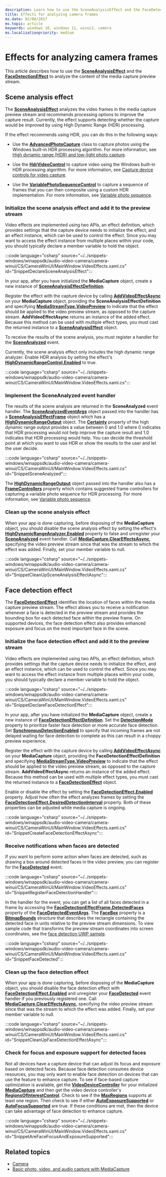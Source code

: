 ```yaml
---
description: Learn how to use the SceneAnalysisEffect and the FaceDetectionEffect to analyze the content of the media capture preview stream in a WinUI 3 app.
title: Effects for analyzing camera frames
ms.date: 02/08/2017
ms.topic: article
keywords: windows 10, windows 11, winui3, camera
ms.localizationpriority: medium
---
```

# Effects for analyzing camera frames

This article describes how to use the [**SceneAnalysisEffect**](/uwp/api/Windows.Media.Core.SceneAnalysisEffect) and the [**FaceDetectionEffect**](/uwp/api/Windows.Media.Core.FaceDetectionEffect) to analyze the content of the media capture preview stream.

## Scene analysis effect

The [**SceneAnalysisEffect**](/uwp/api/Windows.Media.Core.SceneAnalysisEffect) analyzes the video frames in the media capture preview stream and recommends processing options to improve the capture result. Currently, the effect supports detecting whether the capture would be improved by using High Dynamic Range (HDR) processing.

If the effect recommends using HDR, you can do this in the following ways:

-   Use the [**AdvancedPhotoCapture**](/uwp/api/Windows.Media.Capture.AdvancedPhotoCapture) class to capture photos using the Windows built-in HDR processing algorithm. For more information, see [High dynamic range (HDR) and low-light photo capture](hdr-low-light-photo-capture.md).

-   Use the [**HdrVideoControl**](/uwp/api/Windows.Media.Devices.HdrVideoControl) to capture video using the Windows built-in HDR processing algorithm. For more information, see [Capture device controls for video capture](capture-device-controls-for-video-capture.md).

-   Use the [**VariablePhotoSequenceControl**](/uwp/api/Windows.Media.Devices.Core.VariablePhotoSequenceController) to capture a sequence of frames that you can then composite using a custom HDR implementation. For more information, see [Variable photo sequence](variable-photo-sequence.md).


### Initialize the scene analysis effect and add it to the preview stream

Video effects are implemented using two APIs, an effect definition, which provides settings that the capture device needs to initialize the effect, and an effect instance, which can be used to control the effect. Since you may want to access the effect instance from multiple places within your code, you should typically declare a member variable to hold the object.

:::code language="csharp" source="~/../snippets-windows/winappsdk/audio-video-camera/camera-winui/CS/CameraWinUI/MainWindow.VideoEffects.xaml.cs" id="SnippetDeclareSceneAnalysisEffect":::

In your app, after you have initialized the **MediaCapture** object, create a new instance of [**SceneAnalysisEffectDefinition**](/uwp/api/Windows.Media.Core.SceneAnalysisEffectDefinition).

Register the effect with the capture device by calling [**AddVideoEffectAsync**](/uwp/api/windows.media.capture.mediacapture.addvideoeffectasync) on your **MediaCapture** object, providing the **SceneAnalysisEffectDefinition** and specifying [**MediaStreamType.VideoPreview**](/uwp/api/Windows.Media.Capture.MediaStreamType) to indicate that the effect should be applied to the video preview stream, as opposed to the capture stream. **AddVideoEffectAsync** returns an instance of the added effect. Because this method can be used with multiple effect types, you must cast the returned instance to a [**SceneAnalysisEffect**](/uwp/api/Windows.Media.Core.SceneAnalysisEffect) object.

To receive the results of the scene analysis, you must register a handler for the [**SceneAnalyzed**](/uwp/api/windows.media.core.sceneanalysiseffect.sceneanalyzed) event.

Currently, the scene analysis effect only includes the high dynamic range analyzer. Enable HDR analysis by setting the effect's [**HighDynamicRangeControl.Enabled**](/uwp/api/windows.media.core.highdynamicrangecontrol.enabled) to true.

:::code language="csharp" source="~/../snippets-windows/winappsdk/audio-video-camera/camera-winui/CS/CameraWinUI/MainWindow.VideoEffects.xaml.cs":::

### Implement the SceneAnalyzed event handler

The results of the scene analysis are returned in the **SceneAnalyzed** event handler. The [**SceneAnalyzedEventArgs**](/uwp/api/Windows.Media.Core.SceneAnalyzedEventArgs) object passed into the handler has a [**SceneAnalysisEffectFrame**](/uwp/api/Windows.Media.Core.SceneAnalysisEffectFrame) object which has a [**HighDynamicRangeOutput**](/uwp/api/Windows.Media.Core.HighDynamicRangeOutput) object. The [**Certainty**](/uwp/api/windows.media.core.highdynamicrangeoutput.certainty) property of the high dynamic range output provides a value between 0 and 1.0 where 0 indicates that HDR processing would not help improve the capture result and 1.0 indicates that HDR processing would help. You can decide the threshold point at which you want to use HDR or show the results to the user and let the user decide.

:::code language="csharp" source="~/../snippets-windows/winappsdk/audio-video-camera/camera-winui/CS/CameraWinUI/MainWindow.VideoEffects.xaml.cs" id="SnippetSceneAnalyzed":::

The [**HighDynamicRangeOutput**](/uwp/api/Windows.Media.Core.HighDynamicRangeOutput) object passed into the handler also has a [**FrameControllers**](/uwp/api/windows.media.core.highdynamicrangeoutput.framecontrollers) property which contains suggested frame controllers for capturing a variable photo sequence for HDR processing. For more information, see [Variable photo sequence](variable-photo-sequence.md).

### Clean up the scene analysis effect

When your app is done capturing, before disposing of the **MediaCapture** object, you should disable the scene analysis effect by setting the effect's [**HighDynamicRangeAnalyzer.Enabled**](/uwp/api/windows.media.core.highdynamicrangecontrol.enabled) property to false and unregister your [**SceneAnalyzed**](/uwp/api/windows.media.core.sceneanalysiseffect.sceneanalyzed) event handler. Call [**MediaCapture.ClearEffectsAsync**](/uwp/api/windows.media.capture.mediacapture.cleareffectsasync), specifying the video preview stream since that was the stream to which the effect was added. Finally, set your member variable to null.

:::code language="csharp" source="~/../snippets-windows/winappsdk/audio-video-camera/camera-winui/CS/CameraWinUI/MainWindow.VideoEffects.xaml.cs" id="SnippetCleanUpSceneAnalysisEffectAsync":::

## Face detection effect

The [**FaceDetectionEffect**](/uwp/api/Windows.Media.Core.FaceDetectionEffect) identifies the location of faces within the media capture preview stream. The effect allows you to receive a notification whenever a face is detected in the preview stream and provides the bounding box for each detected face within the preview frame. On supported devices, the face detection effect also provides enhanced exposure and focus on the most important face in the scene.

### Initialize the face detection effect and add it to the preview stream

Video effects are implemented using two APIs, an effect definition, which provides settings that the capture device needs to initialize the effect, and an effect instance, which can be used to control the effect. Since you may want to access the effect instance from multiple places within your code, you should typically declare a member variable to hold the object.

:::code language="csharp" source="~/../snippets-windows/winappsdk/audio-video-camera/camera-winui/CS/CameraWinUI/MainWindow.VideoEffects.xaml.cs" id="SnippetDeclareFaceDetectionEffect":::

In your app, after you have initialized the **MediaCapture** object, create a new instance of [**FaceDetectionEffectDefinition**](/uwp/api/Windows.Media.Core.FaceDetectionEffectDefinition). Set the [**DetectionMode**](/uwp/api/windows.media.core.facedetectioneffectdefinition.detectionmode) property to prioritize faster face detection or more accurate face detection. Set [**SynchronousDetectionEnabled**](/uwp/api/windows.media.core.facedetectioneffectdefinition.synchronousdetectionenabled) to specify that incoming frames are not delayed waiting for face detection to complete as this can result in a choppy preview experience.

Register the effect with the capture device by calling [**AddVideoEffectAsync**](/uwp/api/windows.media.capture.mediacapture.addvideoeffectasync) on your **MediaCapture** object, providing the **FaceDetectionEffectDefinition** and specifying [**MediaStreamType.VideoPreview**](/uwp/api/Windows.Media.Capture.MediaStreamType) to indicate that the effect should be applied to the video preview stream, as opposed to the capture stream. **AddVideoEffectAsync** returns an instance of the added effect. Because this method can be used with multiple effect types, you must cast the returned instance to a [**FaceDetectionEffect**](/uwp/api/Windows.Media.Core.FaceDetectionEffect) object.

Enable or disable the effect by setting the [**FaceDetectionEffect.Enabled**](/uwp/api/windows.media.core.facedetectioneffect.enabled) property. Adjust how often the effect analyzes frames by setting the [**FaceDetectionEffect.DesiredDetectionInterval**](/uwp/api/windows.media.core.facedetectioneffect.desireddetectioninterval) property. Both of these properties can be adjusted while media capture is ongoing.

:::code language="csharp" source="~/../snippets-windows/winappsdk/audio-video-camera/camera-winui/CS/CameraWinUI/MainWindow.VideoEffects.xaml.cs" id="SnippetCreateFaceDetectionEffectAsync":::

### Receive notifications when faces are detected

If you want to perform some action when faces are detected, such as drawing a box around detected faces in the video preview, you can register for the [**FaceDetected**](/uwp/api/windows.media.core.facedetectioneffect.facedetected) event.

:::code language="csharp" source="~/../snippets-windows/winappsdk/audio-video-camera/camera-winui/CS/CameraWinUI/MainWindow.VideoEffects.xaml.cs" id="SnippetRegisterFaceDetectionHandler":::

In the handler for the event, you can get a list of all faces detected in a frame by accessing the [**FaceDetectionEffectFrame.DetectedFaces**](/uwp/api/windows.media.core.facedetectioneffectframe.detectedfaces) property of the [**FaceDetectedEventArgs**](/uwp/api/Windows.Media.Core.FaceDetectedEventArgs). The [**FaceBox**](/uwp/api/windows.media.faceanalysis.detectedface.facebox) property is a [**BitmapBounds**](/uwp/api/Windows.Graphics.Imaging.BitmapBounds) structure that describes the rectangle containing the detected face in units relative to the preview stream dimensions. To view sample code that transforms the preview stream coordinates into screen coordinates, see the [face detection UWP sample](https://github.com/Microsoft/Windows-universal-samples/tree/master/Samples/CameraFaceDetection).

:::code language="csharp" source="~/../snippets-windows/winappsdk/audio-video-camera/camera-winui/CS/CameraWinUI/MainWindow.VideoEffects.xaml.cs" id="SnippetFaceDetected":::

### Clean up the face detection effect

When your app is done capturing, before disposing of the **MediaCapture** object, you should disable the face detection effect with [**FaceDetectionEffect.Enabled**](/uwp/api/windows.media.core.facedetectioneffect.enabled) and unregister your [**FaceDetected**](/uwp/api/windows.media.core.facedetectioneffect.facedetected) event handler if you previously registered one. Call [**MediaCapture.ClearEffectsAsync**](/uwp/api/windows.media.capture.mediacapture.cleareffectsasync), specifying the video preview stream since that was the stream to which the effect was added. Finally, set your member variable to null.

:::code language="csharp" source="~/../snippets-windows/winappsdk/audio-video-camera/camera-winui/CS/CameraWinUI/MainWindow.VideoEffects.xaml.cs" id="SnippetCleanUpFaceDetectionEffectAsync":::

### Check for focus and exposure support for detected faces

Not all devices have a capture device that can adjust its focus and exposure based on detected faces. Because face detection consumes device resources, you may only want to enable face detection on devices that can use the feature to enhance capture. To see if face-based capture optimization is available, get the [**VideoDeviceController**](/uwp/api/Windows.Media.Devices.VideoDeviceController) for your initialized [**MediaCapture**](/uwp/api/Windows.Media.Capture.MediaCapture) and then get the video device controller's [**RegionsOfInterestControl**](/uwp/api/Windows.Media.Devices.RegionsOfInterestControl). Check to see if the [**MaxRegions**](/uwp/api/windows.media.devices.regionsofinterestcontrol.maxregions) supports at least one region. Then check to see if either [**AutoExposureSupported**](/uwp/api/windows.media.devices.regionsofinterestcontrol.autoexposuresupported) or [**AutoFocusSupported**](/uwp/api/windows.media.devices.regionsofinterestcontrol.autofocussupported) are true. If these conditions are met, then the device can take advantage of face detection to enhance capture.

:::code language="csharp" source="~/../snippets-windows/winappsdk/audio-video-camera/camera-winui/CS/CameraWinUI/MainWindow.VideoEffects.xaml.cs" id="SnippetAreFaceFocusAndExposureSupported":::

## Related topics

* [Camera](camera.md)
* [Basic photo, video, and audio capture with MediaCapture](basic-photo-capture.md)
 

 
